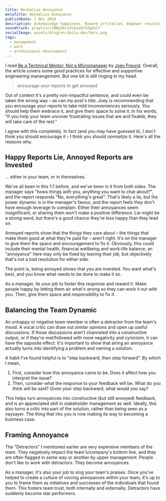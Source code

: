 ```yaml
---
title: Normalize Annoyance
metaTitle: Normalize Annoyance
publishDate: 1 Nov 2024
description: Acknowledge happiness. Reward irritation. Empower resolution.
soundtrack: playlist/1WKpZKvjVoIw1kt3ZqOut7
socialImage: assets/blog/on-daily-dev/hero.png
tags:
  - management
  - work
  - professional-development
---
```


I read [Be a Technical Mentor, Not a Micromanager](https://levelup.gitconnected.com/be-a-technical-mentor-not-a-micromanager-f4aa096692ad) by [Joey Freund](https://medium.com/@joeyfreundto). Overall, the article covers some good practices for effective and supportive engineering manangement. But one bit is still ringing in my head.

> encourage your reports to get annoyed

Out of context it's a pretty non-impactful sentence, and could even be taken the wrong way – as can my post's title. Joey is recommending that you encourage your reports to take mild inconveniences seriously. You should help them embrace it, and give them space to solve it. In his words, "If you help your team uncover frustrating issues that are and fixable, they will take care of the rest."

I agree with this completely. In fact (and you may have guessed it), I don't think you should encourage it – I think you should _normalize_ it. Here's all the reasons why.

## Happy Reports Lie, Annoyed Reports are Invested

... either in your team, or in themselves.

We've all been in this 1:1 before, and we've been in it from both sides. The manager says "hows things with you, anything you want to chat about?", and the report responds "No, everything's great". That's likely a lie, but the power dynamic is in the manager's favour, and the report feels they don't have enough leverage to complain. Either their annoyances seem insignificant, or sharing them won't make a positive difference. Lie might be a strong word, but there's a good chance they're less happy than they lead on. 

Annoyed reports show that the things they care about – the things that make them good at what they're paid for – aren't right. It's on the manager to give them the space and encouragement to fix it. Obviously, this could include their mental health, financial wellbeing and work-life balance; an "annoyance" here may only be fixed by leaving their job, but objectively that's not a bad resolution for either side.

The point is, being annoyed shows that you are invested. You want what's best, and you know what needs to be done to make it so.

As a manager, its your job to foster this response and reward it. Make people happy by letting them air what's wrong so they can work it out with you. Then, give them space and responsibility to fix it. 

## Balancing the Team Dynamic

An unhappy or negative team member is often a detractor from the team's mood. A vocal critic can draw out similar opinions and open up useful discussions. If those discussions aren't channeled into a constructive output, or if they're met/followed with more negativity and cynicisim, it can have the opposite effect. It's important to show that airing an annoyance actually turns into identifying a problem and owning a solution.

A habit I've found helpful is to "step backward, then step forward". By which I mean,
1. First, consider how this annoyance came to be. Does it affect how you interpret the issue?
2. Then, consider what the response to your feedback will be. What do you think will be said? Given your step backward, what would _you_ say?

This helps turn annoyances into constructive (but still annoyed) feedback, and is an appreciated skill in stakeholder management as well. Ideally, this also turns a critic into part of the solution, rather than being seen as a naysayer. The thing that irks you is now making its way to becoming a business case.

## Framing Annoyance

The "Detractors" I mentioned earlier are very expensive members of the team. They negatively impact the team's/company's bottom line, and they are often flagged in some way or another by upper management. People don't like to work with detractors. They become annoyances.

As a manager, it's also your job to sing your team's praises. Once you've helped to create a culture of voicing annoyances within your team, it's up to you to frame them as initiatives and successes of the individuals that found them. This fosters team trust, both internally and externally. Detractors have suddenly become star performers.
